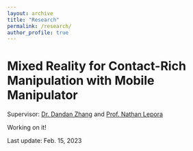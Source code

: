 ```yaml
---
layout: archive
title: "Research"
permalink: /research/
author_profile: true
---
```



# Mixed Reality for Contact-Rich Manipulation with Mobile Manipulator

Supervisor: [Dr. Dandan Zhang](https://www.intelligentrobotics-acrossscales.com/) and [Prof. Nathan Lepora](https://lepora.com/)

Working on it!

Last update: Feb. 15, 2023
